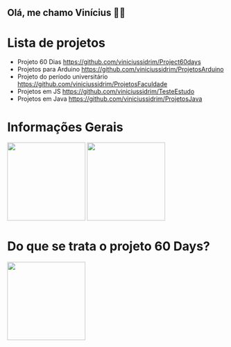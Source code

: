## Olá, me chamo Vinícius 👨‍💻

<h1>Lista de projetos</h1>

* Projeto 60 Dias <https://github.com/viniciussidrim/Project60days>
* Projetos para Arduino <https://github.com/viniciussidrim/ProjetosArduino>
* Projeto do período universitário <https://github.com/viniciussidrim/ProjetosFaculdade>
* Projetos em JS <https://github.com/viniciussidrim/TesteEstudo>
* Projetos em Java <https://github.com/viniciussidrim/ProjetosJava>

<h1>Informações Gerais</h1>
<div>
  <img height="180em" src="https://github-readme-stats.vercel.app/api?username=viniciussidrim&show_icons=true&theme=tokyonight"/>
  <img height="180em" src="https://github-readme-stats.vercel.app/api/top-langs/?username=viniciussidrim&layout=compact&langs_count=7&theme=dracula"/>
</div>

<h1>Do que se trata o projeto 60 Days?</h1>
<div>
  <img height="180em" src="https://github-readme-stats.vercel.app/api/pin/?username=viniciussidrim&repo=Project60days&theme=tokyonight"/>
</div>







